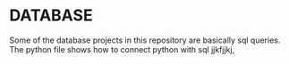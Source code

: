 # DATABASE

Some of the database projects in this repository are basically sql queries.<br />
The python file shows how to connect python with sql
jjkfjjkj,
